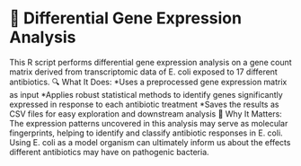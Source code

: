 # 🧬 Differential Gene Expression Analysis
This R script performs differential gene expression analysis on a gene count matrix derived from transcriptomic data of E. coli exposed to 17 different antibiotics.
🔍 What It Does:
*Uses a preprocessed gene expression matrix as input
*Applies robust statistical methods to identify genes significantly expressed in response to each antibiotic treatment
*Saves the results as CSV files for easy exploration and downstream analysis
🧪 Why It Matters:
The expression patterns uncovered in this analysis may serve as molecular fingerprints, helping to identify and classify antibiotic responses in E. coli. Using E. coli as a model organism can ultimately inform us about the effects different antibiotics may have on pathogenic bacteria.
